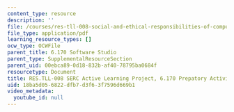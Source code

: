 ```yaml
---
content_type: resource
description: ''
file: /courses/res-tll-008-social-and-ethical-responsibilities-of-computing-serc-fall-2021/18ba5d056822dfb7d3f63f7596d669b1_MITRESTLL-008F21-6170prep.pdf
file_type: application/pdf
learning_resource_types: []
ocw_type: OCWFile
parent_title: 6.170 Software Studio
parent_type: SupplementalResourceSection
parent_uid: 00ebca89-0d18-832b-af40-78795ba0684f
resourcetype: Document
title: RES.TLL-008 SERC Active Learning Project, 6.170 Prepatory Activity
uid: 18ba5d05-6822-dfb7-d3f6-3f7596d669b1
video_metadata:
  youtube_id: null
---
```

